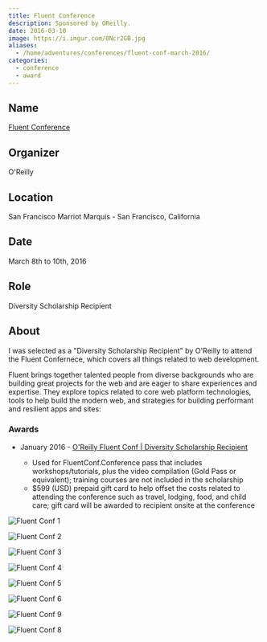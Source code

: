 ```yaml
---
title: Fluent Conference
description: Sponsored by OReilly.
date: 2016-03-10
image: https://i.imgur.com/0Ncr2GB.jpg
aliases:
  - /home/adventures/conferences/fluent-conf-march-2016/
categories:
  - conference
  - award
---
```


## Name

[Fluent Conference](https://conferences.oreilly.com/fluent/javascript-html-us/ "Fluent Conference")

## Organizer

O'Reilly

## Location

San Francisco Marriot Marquis - San Francisco, California

## Date

March 8th to 10th, 2016

## Role

Diversity Scholarship Recipient

## About

I was selected as a "Diversity Scholarship Recipient" by O'Reilly to attend the Fluent Confernece, which covers all things related to web development.

Fluent brings together talented people from diverse backgrounds who are building great projects for the web and are eager to share experiences and expertise. They explore topics related to core web platform technologies, tools to help build the modern web, and strategies for building performant and resilient apps and sites:

### Awards

- January 2016 - [O'Reilly Fluent Conf | Diversity Scholarship Recipient](http://www.oreilly.com/conferences/diversity-application.csp)

  - Used for FluentConf.Conference pass that includes workshops/tutorials, plus the video
    compilation (Gold Pass or equivalent); training courses are not included
    in the scholarship
  - $599 (USD) prepaid gift card to help offset the costs related to attending
    the conference such as travel, lodging, food, and child care; gift card
    will be awarded to recipient onsite at the conference

![Fluent Conf 1](https://lh3.googleusercontent.com/3DF7SMl7bDV1V16X2yUM84mWpwD_3f2CYK0_SmctY-WcrjUtGsmYXDlptQdyIyYrODiKiabe_Db_o36T5WVBWMRABEF8TpzKE6CSwU8cJVLfnDgKszSopOCHVdmaKzJJ4WrevdXcwj6y-BNice519m6QUS-J-MlN11sMhbsB4cksT5w7M5LWSGT-q_YBYaV-a8c4CqdQGKg7CmM7FeKlthtfeCR4l-S_qFqbLLX9p294c2ZoZckTjXkWBv-6UhIgqLfifnvKwGuaR-TF6sDL1mY77pDTsXZSY6Bsle7BMF-aPFQY9Ikf1C3V33EX9rsycyP-DsjthtF3PLm7bGxnOdLf4BeCFfXyc44GrASJ-4RUPTw3xbVttDsxv0ZhI1IP9vmvO-cQV0hWQ0So1mCjWm5HNNfB6N8j9AQ16HZk0nKbUa7Qh04Mjxi-pFdylT5lM8b8pJp8-fbWOdbZPsauQC9tqHmS1EReSmRgauQBnn06AlYCmiyMPGP8f0EtKoZSXFmBTO8C7ncm9jadTQLNIpaE3gWTRJ3ofMKju8Iz95D1LrKtqqTEjLzFG0PrZ1cp3EydAXOWvkf70HSTOlQQuDr6BabNxnm3S5F8kqgV457YlOZ-vkigyvVANBkjx9nc=w1292-h969-no)

![Fluent Conf 2](https://lh3.googleusercontent.com/urJ0oy88kGQTr-Es8cXt5wOKN_DOHnXhsQeDWS6sg4fvhGP3dYH-oxUCnvfbRwooylSbpJws9iRPxX1inyzsoWRkc_8Q5rUFMYgF2Z1VBrdOtlyLAH59Gijignnc3i6e0reKoo22LIiqW9iN_8_eNkUthdWtDcPtXnjQd5NEswNJPrnkcb4-8joD672_4_dnVBwP_2LtrLuekBo1cw_UOhIxlXP_wBS_E1VuILjwRTvP7rKt0ryIYOz4gOmvy-0hWlbEXoZ5Psf59zdHMus71jRODv80WXrvFEVbczjYGblQtpRVey4jRRwVA6oKl5WJerLiBX4TaZ010WvYWAJvXO9uIiUSoCdu4MmsMuv6nAEkJBnLCZs7P0Dk1np0W9iJhHiRwJY6T1hz02dHfNAPk6Vgnz1i4teTKnvmgDBBDoXb-CKhRQ9BnX6qSqBv29Sj5L6vhPdHBZ6vmSodb735yZUDaboGbOAuUhk0owTk-rvADtKX-eqMPnfxFbO6Oy25DbINoprvVERFcrP-bCL3vsGyo-JcONPUmqG30q7I19rBuPmhdkx-BpCiChuJEuGbtnAmp138dMNL-VpOc4B-6C4Q8ITC9Ddyr3V94_U_kwedjTyEmoDhG5l-8sRzWtSL=w1292-h969-no)

![Fluent Conf 3](https://lh3.googleusercontent.com/DGTc8CcYZ9X-uUu1aXhCfIsFfLm5XnyR8hSSOtcbtv24krkPiDQCgWpCaS_8rxWTBENrlHus9ol5FrLgDjQc_R2YHildpQC1VOX5GBmQCdS7rYrs27PMqaJp-iJeziTnFQmmCtqDfB6DIHO1H6l1ueRAATt0Vu559c-_wNEH59XVWNyd8-ytDhfSW0gSukI8hnH4TRAEid47D6-pca68CyOPKvsEkILeOCpQi7_IDs7QMBKbkqjmD6wSrsEfbt-3MRc3PLKOG6OFuW_sqlzJC659d4vSd7vmnTQESefZTiX_LernZRj4sA-SPz92JNhizlUln9Yqkmh61eKqjOyZIeTyYcm6FcvCiCkoWqZZRLizt3dTX3jadJp-bl8N94vvdsfd3YMm3W_zldhRqQvitUNDICFop53SQ-AppTRyDo4nIW1gqF7TQZ5KpiQJWHw6QgAlStun9L44mPgMZeUK-aUIJ-jfEmgQSEZBQ-F3UpoXb_23k9m7J_dGR0Tlvl7f6GAK9tDxHlDtfxSsZk4oAbE0hQHGrnS9t8wNv6gYS36HtYv89ED-qzxzU6ld-cAEjtmosx4Sx6YJ20nTTh_djjiFnN92KYD2-1aibdvHccg4hwQJlITX5i4_7I8VEBzN=w1292-h969-no)

![Fluent Conf 4](https://lh3.googleusercontent.com/yQnzZYLLU6re5Iv7I3RLUZfxIaafuW3kVcVQTBdhOfrTVmcBVlLkdfwII6gs62ubakBwESO-g9oV4v4C0BAcZEUfPQDDgLbIbfVstTUPkHaZUyAY-AVLu4s-McfE4QFPLfekGbP-cRlgnMlh_ghwM60PWcSDwQK0h3bJlqC-14xAKoXy5XDMcPlxyPW5NxDkIMsipMzo4KLVlDHxQxNa9XQ3cwtPdjFXubj4mq4JbZWxSWgy5_wZJ49MTzvB0N3Tj7kAkwrMafUejPHI5xTgPemGL5qPsMfkkMrsFCvrDmpczV8w9UeJ8qpvypqwuh1SvLlKrbkN3Pz3CXHSJQ0OKLdAHvQNTrQsom0z4MCSj2T1_OeIO77BbR9o4joXUDgTd0zX5p0i5CnHNHav5uOLTn9ILgVvCsW5iBB6qeen0BsezVzdgsmFbAohe81VByKw7m1LmS5A0STf3IcRkKlIRIG7EMxGUYoYJe1zvMluZoa86FV1WY19SZTQ40zIkV1wnmsvPJmgh1hzgxLKdg6zgmmtzOwhY5m-goXOgTsaObgTSc_ZZLUfieA6CcYbC4UhRxWis29w-pc_7HgriOUWweLBz7VGCRO0dUw-F4CoCtkajKpE1Soe2Sskii8D3Lyc=w346-h259-no)

![Fluent Conf 5](https://lh3.googleusercontent.com/wJuOZHBSD6mEWEH_cZRiviAQ_usbs9uj3jQexlaRLmMjcOg6rSM5-ubwjILVlaT2XFM8jzFG6mS70QZ6bHnUuchuClef3k7qgYnVc4mKehbKk0lTHGrogQu2pzmaSULi1BoMNx_8ADE36_2gT78ZYjmRT0NPhnN2LlbduOJYb7s9C30-y-ne4hqexE8KlhytxSBwFBEv-pXpgIyviIFAHDvA7i8n9hPGeWJ1ywPp0EK_k3r81XDFsUQK92Mizm1_dUY1_pZn83RGSZyXXAJoIoulfwVczCKILhcEVfBaDGZFXlEvT-ZAp26ES76fXmiEYz_iSpLQaXfMbQ_CvpBaQ6_xfLW1dyim1nIalOAlAogsV_r4FVduv4VonvTTjMWp9BTqcmqEFyvimXVLz6OgnKvckUcHSUybGcBA1xMaAcuzk9IJmAOlp6mWKe6QysBCaEfIbnQ3-DBS-OdQsnNow7UE8pugtcfgY5GOl9yS0kQ8lLmCn5O3oXTQOeL0eTxIJjLBfc5NSiJHdYAoyvaoo6-kKar2Zrq6xuHW0x7Is_ewLnELZcU7VSBQuv0m3i4D_FZ7N68j7_tx_pKJphjgVJ7PeNCupyoR4gz-6JeEvfFxSw-Q7RUlecxojdceNE_i=w1239-h969-no)

![Fluent Conf 6](https://lh3.googleusercontent.com/l8ex9FlJSLg-3TAMhkye_X5hoVWKOHbhaKVW-q-Zr2rGvIKcCxmI3aOqoitHgmLDks3B5jppxeyNC8Tc2VqRvvZiKn792FEBFme90bCf2v2B9nbsfToAJjbCVp5yQUKVcfuSR7KpBGVYCkHEPcrCEo9JJik6NORamXfaSXsaeCz4ZpH3dgJpL_XqH5GZ1CJlZGTnjaIYGS98O7Ra2hN5srrYHj9kHI-ufNX4b9d5IBOHfjP3ns6TeOC6nwYbNiQZ7mOlFfppJv2UGJwnjLuOuwDqLr2D6Cnl5mwhxAuRUL0pNxYNN2JvLiRtOw4n5vkI9iAKTYFYG7nYJu6K61NNCBCYcpu_BDj8aJE2KJfGCNEhJeOxLaUjVYwW1rxlxreMIjEhn_Xwjb6eOKuhVHUzH_DOJW_McLJDbVZuEuAURn-z6VwxJeCg914189gLcoV8aOwfsSYtbmCfjIn-3W6pMCisWWuBIJRemR6a3l47RejfOR7dL-u7qxiJuEC3OihqZoLWNMsJJIc0pwG8oAAMAXUQgwkeo3KOwkkEOShqH5mEMt8boOlXSE2fHGqEkO4re8wjoNBuTjYFYtzMA_tzTkVj9_IfDnbEZrBgH4GobpnY1VwaiqU9oxN1L0aGfGHE=w2493-h809-no)

![Fluent Conf 9](https://lh3.googleusercontent.com/RM_HZeRPrKjjRq5wqup0o_SuAISydAq58qDYTcPDzM2yo0EA5pdoY1UEZ9BvV7DF67N-EHobGF6pt16r4VOplM9-nKm5auxAPz3hHnTph1fIuj2QtIUxkwXwLLzb-e13Oyw5xrqDDRrF4eoLiJ-TQI-nJDmk39r4kK8Lp68c_1cRC8yUBWbV3R8PpQzR_uEMx24tzwiWk-jTWIha1nBUnJboxiU2S0hei8OTdoSi1mn3y7NrRu2b4rb4YYiYJZNTmCuC2HzPbgWM1nnAMZdFme-D9S66cHcSnFV1Us5hMOsMOzvj6qGIScutsVJgG4VmRHp1MULw2iVzy8_9uWSGUPS2IdIFZlcOjyssNbsctc5oeMr1R1vZ4pW_t2pCI7Jlj5rEhnMghtGEIPCrpOz2xOxXEUSgMox5sC0ESkSFPqS0ejjoljXxJyvpeq05FVfjpS31q0xAZBLTUuNp18Lcv92CilRz-yYgAdeiC9_VWto5JsIm9iNsy2D6-kpZGcIIg1_mjQ4-W0Oxtnrdqmr_5DHifRxf1Ud4r3y45bcjWkcEZnbTznWveVU2STQ7v63nHz4nWs9icQk5g-aX9x4tCpftlBkpkr2mq_K5RpR9iNzuj1PKU6kSfjLjN8hzzqlW=w1292-h969-no)

![Fluent Conf 8](https://lh3.googleusercontent.com/7CJUMCbkkON-2Z2dt_hjaxmtqsMQzL5BzHSzq-HcXQUcaVIG_LLD0bv_k2CVsZix0DaYaFxzFcwq3VuU6yFFvUTS7cFLtpQgrKGAWWfmA6URvvSyAf__Z-tP4Q4PgTitW0reQOtiwgnfti-RCzgiQTwpUl4WsjUpwVA-CJnSJI0B6HQRCVv8mpgqnm5DLlgqyA-P7dByZLY3pK9qIGUIqTOfbAXZHFHFPT509uUqxgllZuaPGLs4xK4VHCjhu6nQx9i1ODPvamU5Onun_ihxId3mnjTSiZDxtwj0jkahMPS2oMIdJzXPu11nT0dPZFgE20ADkcx98Yf6JFoZsK4H96IPkyQkVuQFQqRxgNa9PYuo8dCZSSJVoNq_uahxnLfT7Vrk8FXwTRCGAR1S0wX896mjeHBZ4TQEcAPcDhiUqlCReFQjJrKetn7WMMxRqbaD6Tw0nXx4GQIcPXYGI5qEeQbeMIX4sT9KwkANc6Assq_KvEezaaq0yGKvJ8y6_uoHVRnYPyObqy_pUfXLXiXETRiiuwsSkWuWKzcvs3HW5kmMsoRT9zqnPNVYD6PBdLcWEEkJhv8l31xPz18MlJ7C4NoU3s22WKBrXP_MiQRuUMsHNUaMK3Amm2XvHXLzmjVa=w1292-h969-no)
